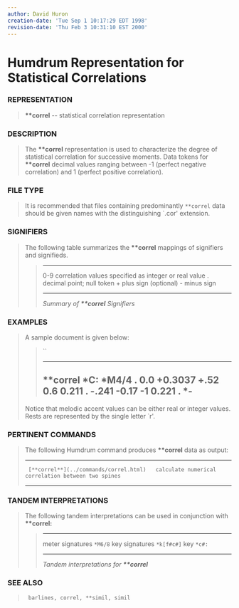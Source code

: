 ```yaml
---
author: David Huron
creation-date: 'Tue Sep 1 10:17:29 EDT 1998'
revision-date: 'Thu Feb 3 10:31:10 EST 2000'
---
```



Humdrum Representation for Statistical Correlations
===================================================

### REPRESENTATION

> **\*\*correl** \-- statistical correlation representation

### DESCRIPTION

> The **\*\*correl** representation is used to characterize the degree
> of statistical correlation for successive moments. Data tokens for
> **\*\*correl** decimal values ranging between -1 (perfect negative
> correlation) and 1 (perfect positive correlation).

### FILE TYPE

> It is recommended that files containing predominantly `**correl` data
> should be given names with the distinguishing \`.cor\' extension.

### SIGNIFIERS

> The following table summarizes the **\*\*correl** mappings of
> signifiers and signifieds.
>
> >   ----- -------------------------------------------------------
> >   0-9   correlation values specified as integer or real value
> >   .     decimal point; null token
> >   \+    plus sign (optional)
> >   \-    minus sign
> >   ----- -------------------------------------------------------
> >
> > *Summary of **\*\*correl** Signifiers*

### EXAMPLES

> A sample document is given below:
>
> > ``
> >
> >   ------------
> >   \*\*correl
> >   \*C:
> >   \*M4/4
> >   .
> >   0.0
> >   +0.3037
> >   +.52
> >   0.6
> >   0.211
> >   .
> >   -.241
> >   -0.17
> >   -1
> >   0.221
> >   .
> >   \*-
> >   ------------
> >
> Notice that melodic accent values can be either real or integer
> values. Rests are represented by the single letter \`r\'.

### PERTINENT COMMANDS

> The following Humdrum command produces **\*\*correl** data as output:
>
>   -- --------------------------------------- ----------------------------------------------------
>                                              
>      [**correl**](../commands/correl.html)   calculate numerical correlation between two spines
>   -- --------------------------------------- ----------------------------------------------------
>
### TANDEM INTERPRETATIONS

> The following tandem interpretations can be used in conjunction with
> **\*\*correl:**
>
> >   ------------------ ------------
> >   meter signatures   `*M6/8`
> >   key signatures     `*k[f#c#]`
> >   key                `*c#:`
> >   ------------------ ------------
> >
> > *Tandem interpretations for **\*\*correl***

### SEE ALSO

> ` barlines, correl, **simil, simil`

